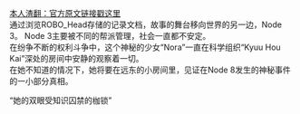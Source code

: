 [本人渣翻：官方原文链接戳这里](https://www.facebook.com/rayark.cytus/photos/a.246659175402645/1948287258573153/?type=3&theater)  
通过浏览ROBO_Head存储的记录文档，故事的舞台移向世界的另一边，Node 3。 Node 3主要被不同的帮派管理，社会一直都不安定。  
在纷争不断的权利斗争中，这个神秘的少女“Nora”一直在科学组织“Kyuu Hou Kai”深处的房间中安静的观察着一切。  
在她不知道的情况下，她将要在远东的小房间里，见证在Node 8发生的神秘事件的一小部分真相。  

“她的双眼受知识囚禁的枷锁”  
